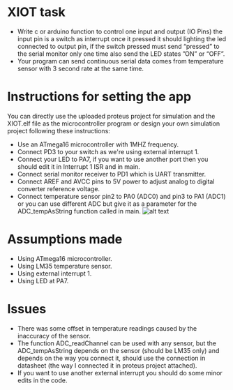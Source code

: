 # XIOT task
* Write c or arduino function to control one input and output (IO Pins) the input pin is a switch as interrupt once it pressed it should lighting the led connected to output pin, if the switch pressed must send “pressed” to the serial monitor only one time also send the LED states ”ON” or “OFF”.
* Your program can send continuous serial data comes from temperature sensor with 3 second rate at the same time.

# Instructions for setting the app
You can directly use the uploaded proteus project for simulation and the XIOT.elf file as the microcontroller program or design your own simulation project following these instructions:
* Use an ATmega16 microcontroller with 1MHZ frequency.
* Connect PD3 to your switch as we're using external interrupt 1.
* Connect your LED to PA7, if you want to use another port then you should edit it in Interrupt 1 ISR and in main.
* Connect serial monitor receiver to PD1 which is UART transmitter.
* Connect AREF and AVCC pins to 5V power to adjust analog to digital converter reference voltage.
* Connect temperature sensor pin2 to PA0 (ADC0) and pin3 to PA1 (ADC1) or you can use different ADC but give it as a parameter for the ADC_tempAsString function called in main.
![alt text](https://preview.ibb.co/mOj27J/Proteus.png)

# Assumptions made
* Using ATmega16 microcontroller.
* Using LM35 temperature sensor.
* Using external interrupt 1.
* Using LED at PA7.

# Issues
* There was some offset in temperature readings caused by the inaccuracy of the sensor.
* The function ADC_readChannel can be used with any sensor, but the ADC_tempAsString depends on the sensor (should be LM35 only) and depends on the way you connect it, should use the connection in datasheet (the way I connected it in proteus project attached).
* If you want to use another external interrupt you should do some minor edits in the code.



